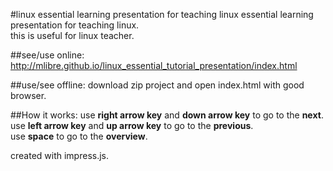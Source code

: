#linux essential learning presentation for teaching
linux essential learning presentation for teaching linux.  
this is useful for linux teacher.

##see/use online:
http://mlibre.github.io/linux_essential_tutorial_presentation/index.html

##use/see offline:
download zip project and open index.html with good browser.

##How it works:
use **right arrow key** and **down arrow key** to go to the **next**.  
use **left arrow key** and **up arrow key** to go to the **previous**.  
use **space** to go to the **overview**.  

created with impress.js.
